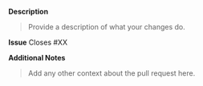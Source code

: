 **Description**
> Provide a description of what your changes do.

**Issue**
Closes #XX

**Additional Notes**
> Add any other context about the pull request here.
